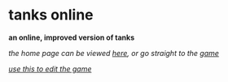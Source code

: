 # tanks online
**an online, improved version of tanks**


*the home page can be viewed [here](https://goo.gl/8EU1oY), or go straight to the [game](https://goo.gl/YaDgC8)*

*[use this to edit the game](http://liveweave.com/8E3Fnm)*

